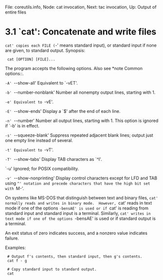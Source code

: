 File: coreutils.info,  Node: cat invocation,  Next: tac invocation,  Up: Output of entire files

3.1 `cat': Concatenate and write files
======================================

`cat' copies each FILE (`-' means standard input), or standard input if
none are given, to standard output.  Synopsis:

     cat [OPTION] [FILE]...

   The program accepts the following options.  Also see *note Common
options::.

`-A'
`--show-all'
     Equivalent to `-vET'.

`-b'
`--number-nonblank'
     Number all nonempty output lines, starting with 1.

`-e'
     Equivalent to `-vE'.

`-E'
`--show-ends'
     Display a `$' after the end of each line.

`-n'
`--number'
     Number all output lines, starting with 1.  This option is ignored
     if `-b' is in effect.

`-s'
`--squeeze-blank'
     Suppress repeated adjacent blank lines; output just one empty line
     instead of several.

`-t'
     Equivalent to `-vT'.

`-T'
`--show-tabs'
     Display TAB characters as `^I'.

`-u'
     Ignored; for POSIX compatibility.

`-v'
`--show-nonprinting'
     Display control characters except for LFD and TAB using `^'
     notation and precede characters that have the high bit set with
     `M-'.


   On systems like MS-DOS that distinguish between text and binary
files, `cat' normally reads and writes in binary mode.  However, `cat'
reads in text mode if one of the options `-bensAE' is used or if `cat'
is reading from standard input and standard input is a terminal.
Similarly, `cat' writes in text mode if one of the options `-bensAE' is
used or if standard output is a terminal.

   An exit status of zero indicates success, and a nonzero value
indicates failure.

   Examples:

     # Output f's contents, then standard input, then g's contents.
     cat f - g

     # Copy standard input to standard output.
     cat

